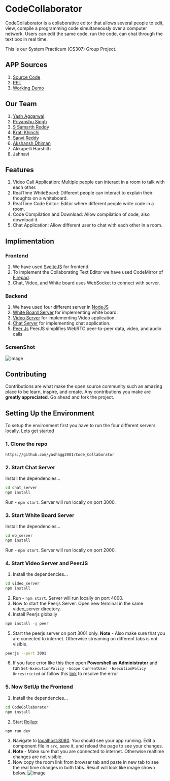 # CodeCollaborator
CodeCollaborator is a collaborative editor  that allows several people to edit, view, compile a programming code simultaneously  over a computer network. Users can edit the same code, run the code, can chat through the text box in real time. 

This is our System Practicum (CS307) Group Project.

## APP Sources

1. [Source Code](https://github.com/yashagg2001/Code_Collaborator)
2. [PPT](https://docs.google.com/presentation/d/1hCIjj44t1N0ZOFnRXiGLcqVfH2z2E7E-omJ8AzY5Z9o/edit#slide=id.g2418759353a_2_221) 
3. [Working Demo](https://www.loom.com/share/624b349089bf4eea8b0e01d95c2ff255)

## Our Team 

1. [Yash Aggarwal](https://github.com/yashagg2001)
2. [Priyanshu Singh](https://github.com/PriyanshuSingh00/)
3. [S Samarth Reddy](https://github.com/Samarth88)
4. [Krati Khinchi](https://github.com/krati0511)
5. [Sanvi Reddy](https://github.com/Sanvireddy)
6. [Akshansh Dhiman](https://github.com/Akshansh57)
7. Akkapelli Harshith
8. Jahnavi

## Features
1. Video Call Application: Multiple people can interact in a room to talk with each other.
2. RealTime WhiteBoard: Different people can interact to explain their thoughts on a whiteboard. 
3. RealTime Code Editor: Editor where different people write code in a room.
4. Code Compilation and Download: Allow compilation of code, also download it.
5. Chat Application: Allow different user to chat with each other in a room.

## Implimentation
### Frontend
1. We have used [SvelteJS](https://svelte.dev/) for frontend.
2. To implement the Collaborating Text Editor we have used CodeMirror of [Firepad](https://firepad.io/examples/#-rrTN85TPay).
3. Chat, Video, and White board uses WebSocket to connect with server.

### Backend
1. We have used four different server in [NodeJS](https://nodejs.org/en/)
2. [White Board Server](https://github.com/yashagg2001/Code_Collaborator/tree/master/wb_server) for implementing white board.
3. [Video Server](https://github.com/yashagg2001/Code_Collaborator/tree/master/video_server) for implementing Video application.
4. [Chat Server](https://github.com/yashagg2001/Code_Collaborator/tree/master/chat_server) for implementing chat application.
5. [Peer Js](https://peerjs.com/#:~:text=PeerJS%20simplifies%20WebRTC%20peer%2Dto,connection%20to%20a%20remote%20peer.) PeerJS simplifies WebRTC peer-to-peer data, video, and audio calls

### ScreenShot
![image](https://github.com/yashagg2001/Code_Collaborator/assets/54476313/c2aed2bd-3ed9-4175-94b2-bbeb84de5b5b)


## Contributing
Contributions are what make the open source community such an amazing place to be learn, inspire, and create. Any contributions you make are **greatly appreciated**. Go ahead and fork the project.

## Setting Up the Environment

To setup the environment first you have to run the four different servers locally. Lets get started
### 1. Clone the repo 
    https://github.com/yashagg2001/Code_Collaborator

### 2. Start Chat Server
Install the dependencies...
```bash
cd chat_server
npm install
```
Run - `npm start`. Server will run locally on port 3000.

### 3. Start White Board Server
Install the dependencies...
```bash
cd wb_server
npm install
```
Run - `npm start`. Server will run locally on port 2000.

### 4. Start Video Server and PeerJS
1. Install the dependencies...
```bash
cd video_server
npm install
```
2. Run - `npm start`. Server will run locally on port 4000.
3. Now to start the Peerjs Server. Open new terminal in the same video_server directory.
4. Install Peerjs globally
```bash
npm install -g peer
```
5. Start the peerjs server on port 3001 only. **Note** - Also make sure that you are conected to internet. Otherwise streaming on different tabs is not visible.
```bash
peerjs --port 3001
```
6. If you face error like this then open **Powershell as Administrator** and run `Set-ExecutionPolicy -Scope CurrentUser -ExecutionPolicy Unrestricted` or follow this [link](https://stackoverflow.com/questions/41117421/ps1-cannot-be-loaded-because-running-scripts-is-disabled-on-this-system) to resolve the error 


### 5. Now SetUp the Frontend  
1. Install the dependencies...
```bash
cd CodeCollaborator
npm install
```
2. Start [Rollup](https://rollupjs.org):

```bash
npm run dev
```
3. Navigate to [localhost:8080](http://localhost:8080). You should see your app running. Edit a component file in `src`, save it, and reload the page to see your changes.
4. **Note** - Make sure that you are connected to internet. Otherwise realtime changes are not visible.
5. Now copy the room link from browser tab and paste in new tab to see the real time changes in both tabs. Result will look like image shown below.
![image](https://github.com/yashagg2001/Code_Collaborator/assets/54476313/ae51f410-7a45-4d0c-b378-3a44e67c3b8e)

